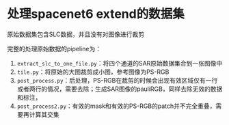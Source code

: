
# 处理spacenet6 extend的数据集

原始数据集包含SLC数据，并且没有对图像进行裁剪

完整的处理原始数据的pipeline为：
1. `extract_slc_to_one_file.py`：将四个通道的SAR原始数据集合到一张图像中
2. `tile.py`：将原始的大图裁剪成小图，参考图像为PS-RGB
3. `post_process.py`：后处理，PS-RGB在裁剪的时候会出现有效区域仅有一行或者两行的情况，需要去除；生成SAR图像的pauliRGB，同样去除无效的数据和标注，
4. `post_process2.py`：有效的mask和有效的PS-RGB的patch并不完全重叠，需要再计算其交集